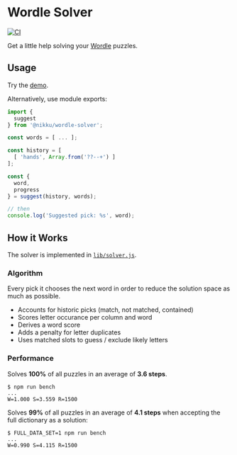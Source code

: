 # Wordle Solver

[![CI](https://github.com/nikku/wordle-solver/actions/workflows/CI.yml/badge.svg)](https://github.com/nikku/wordle-solver/actions/workflows/CI.yml)

Get a little help solving your [Wordle](https://www.nytimes.com/games/wordle/index.html) puzzles. 


## Usage

Try the [demo](https://nikku.github.io/wordle-solver).

Alternatively, use module exports:

```javascript
import {
  suggest
} from '@nikku/wordle-solver';

const words = [ ... ];

const history = [
  [ 'hands', Array.from('??--+') ]
];

const {
  word,
  progress
} = suggest(history, words);

// then
console.log('Suggested pick: %s', word);
```


## How it Works

The solver is implemented in [`lib/solver.js`](./lib/solver.js).

### Algorithm

Every pick it chooses the next word in order to reduce the solution space as much as possible.

* Accounts for historic picks (match, not matched, contained)
* Scores letter occurance per column and word
* Derives a word score
* Adds a penalty for letter duplicates
* Uses matched slots to guess / exclude likely letters

### Performance

Solves __100%__ of all puzzles in an average of __3.6 steps__.

```
$ npm run bench
...
W=1.000 S=3.559 R=1500
```

Solves __99%__ of all puzzles in an average of __4.1 steps__ when accepting the full dictionary as a solution:

```
$ FULL_DATA_SET=1 npm run bench
...
W=0.990 S=4.115 R=1500
```